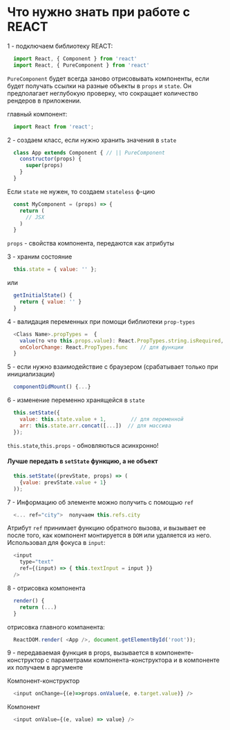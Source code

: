 # Что нужно знать при работе с REACT

1 - подключаем библиотеку REACT:
```javascript
  import React, { Component } from 'react'
  import React, { PureComponent } from 'react'
```
`PureComponent` будет всегда заново отрисовывать компоненты, если будет получать ссылки на разные объекты в `props` и `state`. Он предполагает неглубокую проверку, что сокращает количество рендеров в приложении.

главный компонент:
```javascript
  import React from 'react';	
```
2 - создаем класс, если нужно хранить значения в `state`
```javascript
  class App extends Component { // || PureComponent
    constructor(props) {
      super(props)
    }
  }
```
  Если `state` не нужен, то создаем `stateless` ф-цию
```javascript
  const MyComponent = (props) => {
    return (
      // JSX
    )
  }
```
`props` - свойства компонента, передаются как атрибуты

3 - храним состояние
```javascript
  this.state = { value: '' };
```
или
```javascript
  getInitialState() {
    return { value: '' }    
  }
```
4 - валидация переменных при помощи библиотеки `prop-types`
```javascript
  <Class Name>.propTypes =  {
    value(то что this.props.value): React.PropTypes.string.isRequired,  // для цифр
    onColorChange: React.PropTypes.func	   // для функции
  }
```
5 - если нужно взаимодействие с браузером (срабатывает только при инициализации)
```javascript
  componentDidMount() {...}
```
6 - изменение переменно хранящейся в `state`
```javascript
  this.setState({
    value: this.state.value + 1,        // для переменной
    arr: this.state.arr.concat([...])  // для массива
  });  
```
`this.state`,`this.props` - обновляються асинхронно!
#### Лучше передать в `setState` функцию, а не объект
```javascript
  this.setState((prevState, props) => (
    {value: prevState.value + 1}
  ));
```
7 - Информацию об элементе можно получить c помощью `ref`
```javascript
  <... ref="city">  получаем this.refs.city
```
Атрибут `ref` принимает функцию обратного вызова, и вызывает ее после того, как компонент монтируется в `DOM` или удаляется из него. Использовал для фокуса в `input`:
```javascript
  <input
    type="text"
    ref={(input) => { this.textInput = input }}
  />
```
8 - отрисовка компонента
```javascript
  render() {
    return (...)
  }
```
отрисовка главного компанента:
```javascript
  ReactDOM.render( <App />, document.getElementById('root'));		
```
9 - передаваемая функция в props, вызывается в компоненте-конструктор с параметрами компонента-конструктора и в компоненте их получаем в аргументе

  Компонент-конструктор
```javascript
  <input onChange={(e)=>props.onValue(e, e.target.value)} />
```

  Компонент
```javascript		
  <input onValue={(e, value) => value} />
```	
